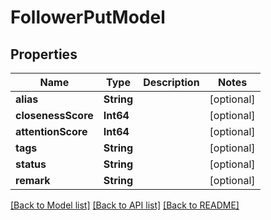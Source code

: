 # FollowerPutModel

## Properties
Name | Type | Description | Notes
------------ | ------------- | ------------- | -------------
**alias** | **String** |  | [optional] 
**closenessScore** | **Int64** |  | [optional] 
**attentionScore** | **Int64** |  | [optional] 
**tags** | **String** |  | [optional] 
**status** | **String** |  | [optional] 
**remark** | **String** |  | [optional] 

[[Back to Model list]](../README.md#documentation-for-models) [[Back to API list]](../README.md#documentation-for-api-endpoints) [[Back to README]](../README.md)


